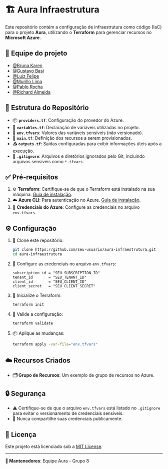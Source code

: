 # 🏗️ Aura Infraestrutura

Este repositório contém a configuração de infraestrutura como código (IaC) para o projeto **Aura**, utilizando o **Terraform** para gerenciar recursos no **Microsoft Azure**.

## 💼 Equipe do projeto

- [@Bruna Karen](https://github.com/brunaK19)
- [@Gustavo Basi](https://github.com/GustavoBasi)
- [@Luiz Felipe](https://github.com/LuizFelipeSptech)
- [@Murillo Lima](https://github.com/Murillo-lc)
- [@Pablo Rocha](https://github.com/AlbaDr52)
- [@Richard Almeida](https://github.com/richpdp)

## 📁 Estrutura do Repositório

- 📦 **`providers.tf`**: Configuração do provedor do Azure.  
- 🧩 **`variables.tf`**: Declaração de variáveis utilizadas no projeto.  
- 🔐 **`env.tfvars`**: Valores das variáveis sensíveis (não versionado).  
- 🧱 **`main.tf`**: Definição dos recursos a serem provisionados.  
- 📤 **`outputs.tf`**: Saídas configuradas para exibir informações úteis após a execução.  
- 🙈 **`.gitignore`**: Arquivos e diretórios ignorados pelo Git, incluindo arquivos sensíveis como `*.tfvars`.

## ✅ Pré-requisitos

1. ⚙️ **Terraform**: Certifique-se de que o Terraform está instalado na sua máquina. [Guia de instalação](https://developer.hashicorp.com/terraform/tutorials/aws-get-started/install-cli).  
2. ☁️ **Azure CLI**: Para autenticação no Azure. [Guia de instalação](https://learn.microsoft.com/cli/azure/install-azure-cli).  
3. 🔐 **Credenciais do Azure**: Configure as credenciais no arquivo `env.tfvars`.

## ⚙️ Configuração

1. 🧬 Clone este repositório:
   ```bash
   git clone https://github.com/seu-usuario/aura-infraestrutura.git
   cd aura-infraestrutura
   ```

2. 📝 Configure as credenciais no arquivo `env.tfvars`:
   ```hcl
   subscription_id = "SEU_SUBSCRIPTION_ID"
   tenant_id       = "SEU_TENANT_ID"
   client_id       = "SEU_CLIENT_ID"
   client_secret   = "SEU_CLIENT_SECRET"
   ```

3. 🚀 Inicialize o Terraform:
   ```bash
   terraform init
   ```

4. 🧪 Valide a configuração:
   ```bash
   terraform validate
   ```

5. 📦 Aplique as mudanças:
   ```bash
   terraform apply -var-file="env.tfvars"
   ```

## ☁️ Recursos Criados

- **🗂️ Grupo de Recursos**: Um exemplo de grupo de recursos no Azure.

## 🔒 Segurança

- ⚠️ Certifique-se de que o arquivo `env.tfvars` está listado no `.gitignore` para evitar o versionamento de credenciais sensíveis.
- 🚫 Nunca compartilhe suas credenciais publicamente.

## 📄 Licença

Este projeto está licenciado sob a [MIT License](LICENSE).

---

**👥 Mantenedores**: Equipe Aura - Grupo 8
